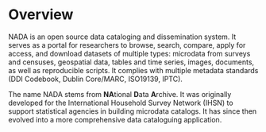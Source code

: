 # Overview

NADA is an open source data cataloging and dissemination system. It serves as a portal for researchers to browse, search, compare, apply for access, and download datasets of multiple types: microdata from surveys and censuses, geospatial data, tables and time series, images, documents, as well as reproducible scripts. It complies with multiple metadata standards (DDI Codebook, Dublin Core/MARC, ISO19139, IPTC).

The name NADA stems from **NA**tional **D**ata **A**rchive. It was originally developed for the International Household Survey Network (IHSN) to support statistical agencies in building microdata catalogs. It has since then evolved into a more comprehensive data cataloguing application.

